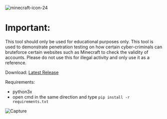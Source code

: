 ![minecraft-icon-24](https://user-images.githubusercontent.com/62406629/124013682-e7386080-d9e2-11eb-838e-318a818c2db2.png)


# Important:
This tool should only be used for educational purposes only. This tool is used to demonstrate penetration testing on how certain cyber-criminals can bruteforce certain websites such as Minecraft to check the validity of accounts. Please do not use this for illegal activity and only use it as a reference.



Download:
[Latest Release](https://github.com/Stainpy/Minecraft-Py/releases/download/Minecraft-Py-v3.5/Minecraft-Py-v3.5.exe)


Requirements:
- python3x
- open cmd in the same direction and type
``pip install -r requirements.txt``

![Capture](https://user-images.githubusercontent.com/62406629/120914851-eee53d80-c6a0-11eb-9100-4c157db53207.PNG)
